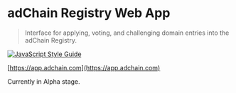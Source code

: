 # adChain Registry Web App

> Interface for applying, voting, and challenging domain entries into the adChain Registry.

[![JavaScript Style Guide](https://cdn.rawgit.com/standard/standard/master/badge.svg)](https://github.com/standard/standard)

[https://app.adchain.com](https://app.adchain.com)

Currently in Alpha stage.
